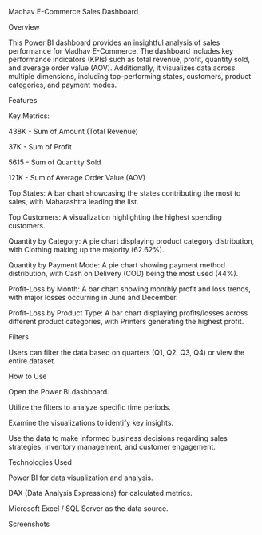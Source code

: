 Madhav E-Commerce Sales Dashboard

Overview

This Power BI dashboard provides an insightful analysis of sales performance for Madhav E-Commerce. The dashboard includes key performance indicators (KPIs) such as total revenue, profit, quantity sold, and average order value (AOV). Additionally, it visualizes data across multiple dimensions, including top-performing states, customers, product categories, and payment modes.

Features

Key Metrics:

438K - Sum of Amount (Total Revenue)

37K - Sum of Profit

5615 - Sum of Quantity Sold

121K - Sum of Average Order Value (AOV)

Top States: A bar chart showcasing the states contributing the most to sales, with Maharashtra leading the list.

Top Customers: A visualization highlighting the highest spending customers.

Quantity by Category: A pie chart displaying product category distribution, with Clothing making up the majority (62.62%).

Quantity by Payment Mode: A pie chart showing payment method distribution, with Cash on Delivery (COD) being the most used (44%).

Profit-Loss by Month: A bar chart showing monthly profit and loss trends, with major losses occurring in June and December.

Profit-Loss by Product Type: A bar chart displaying profits/losses across different product categories, with Printers generating the highest profit.

Filters

Users can filter the data based on quarters (Q1, Q2, Q3, Q4) or view the entire dataset.

How to Use

Open the Power BI dashboard.

Utilize the filters to analyze specific time periods.

Examine the visualizations to identify key insights.

Use the data to make informed business decisions regarding sales strategies, inventory management, and customer engagement.

Technologies Used

Power BI for data visualization and analysis.

DAX (Data Analysis Expressions) for calculated metrics.

Microsoft Excel / SQL Server as the data source.

Screenshots
